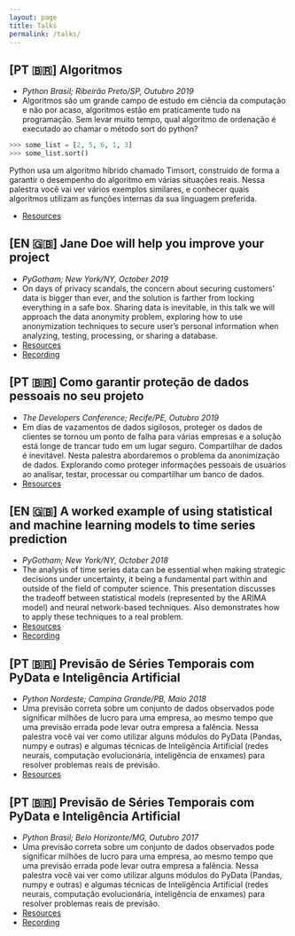 ```yaml
---
layout: page
title: Talks
permalink: /talks/
---
```


## [PT 🇧🇷] Algoritmos
- _Python Brasil; Ribeirão Preto/SP, Outubro 2019_
- Algoritmos são um grande campo de estudo em ciência da computação e não por acaso, algoritmos estão em praticamente tudo na programação. Sem levar muito tempo, qual algoritmo de ordenação é executado ao chamar o método sort do python?
```python
>>> some_list = [2, 5, 6, 1, 3]
>>> some_list.sort()
```
Python usa um algoritmo híbrido chamado Timsort, construido de forma a garantir o desempenho do algoritmo em várias situações reais. Nessa palestra você vai ver vários exemplos similares, e conhecer quais algoritmos utilizam as funções internas da sua linguagem preferida.
- <a href="https://github.com/rsarai/talks/tree/master/%5BPythonBrasil%202019%5D%20Algoritmos" target="_blank">Resources</a>

## [EN 🇬🇧] Jane Doe will help you improve your project
- _PyGotham; New York/NY, October 2019_
- On days of privacy scandals, the concern about securing customers' data is bigger than ever, and the solution is farther from locking everything in a safe box. Sharing data is inevitable, in this talk we will approach the data anonymity problem, exploring how to use anonymization techniques to secure user’s personal information when analyzing, testing, processing, or sharing a database.
- <a href="https://github.com/rsarai/talks/tree/master/%5BPyGotham%202019%5D%20Jane%20Doe%20will%20help%20you%20improve%20your%20project" target="_blank">Resources</a>
- <a href="https://www.youtube.com/watch?v=5pqUjJelIcU&feature" target="_blank">Recording</a>

## [PT 🇧🇷] Como garantir proteção de dados pessoais no seu projeto
- _The Developers Conference; Recife/PE, Outubro 2019_
- Em dias de vazamentos de dados sigilosos, proteger os dados de clientes se tornou um ponto de falha para várias empresas e a solução está longe de trancar tudo em um lugar seguro. Compartilhar de dados é inevitável. Nesta palestra abordaremos o problema da anonimização de dados. Explorando como proteger informações pessoais de usuários ao analisar, testar, processar ou compartilhar um banco de dados.
- <a href="https://github.com/rsarai/talks/tree/master/%5BTDC%20Recife%202019%5D%20Como%20garantir%20prote%C3%A7%C3%A3o%20de%20dados%20pessoais%20no%20seu%20projeto" target="_blank">Resources</a>

## [EN 🇬🇧] A worked example of using statistical and machine learning models to time series prediction
- _PyGotham; New York/NY, October 2018_
- The analysis of time series data can be essential when making strategic decisions under uncertainty, it being a fundamental part within and outside of the field of computer science. This presentation discusses the tradeoff between statistical models (represented by the ARIMA model) and neural network-based techniques. Also demonstrates how to apply these techniques to a real problem.
- <a href="https://github.com/rsarai/talks/tree/master/%5BPyGotham%202018%5D%20A%20worked%20example%20of%20using%20statistical%20and%20machine%20learning%20models%20to%20time%20series%20prediction" target="_blank">Resources</a>
- <a href="https://www.youtube.com/watch?v=B3jKuoRZxhk&t" target="_blank">Recording</a>

## [PT 🇧🇷] Previsão de Séries Temporais com PyData e Inteligência Artificial
- _Python Nordeste; Campina Grande/PB, Maio 2018_
- Uma previsão correta sobre um conjunto de dados observados pode significar milhões de lucro para uma empresa, ao mesmo tempo que uma previsão errada pode levar outra empresa a falência. Nessa palestra você vai ver como utilizar alguns módulos do PyData (Pandas, numpy e outras) e algumas técnicas de Inteligência Artificial (redes neurais, computação evolucionária, inteligência de enxames) para resolver problemas reais de previsão.
- <a href="https://github.com/rsarai/talks/tree/master/%5BPythonNordeste%202018%5D%20Previs%C3%A3o%20de%20s%C3%A9ries%20temporais%20com%20PyData%20e%20Intelig%C3%AAncia%20Artificial" target="_blank">Resources</a>

## [PT 🇧🇷] Previsão de Séries Temporais com PyData e Inteligência Artificial
- _Python Brasil; Belo Horizonte/MG, Outubro 2017_
- Uma previsão correta sobre um conjunto de dados observados pode significar milhões de lucro para uma empresa, ao mesmo tempo que uma previsão errada pode levar outra empresa a falência. Nessa palestra você vai ver como utilizar alguns módulos do PyData (Pandas, numpy e outras) e algumas técnicas de Inteligência Artificial (redes neurais, computação evolucionária, inteligência de enxames) para resolver problemas reais de previsão.
- <a href="https://github.com/rsarai/talks/tree/master/%5BPythonBrasil%202017%5D%20Previsao%20de%20Series%20Temporais%20com%20PyData%20e%20Inteligencia%20Artificial" target="_blank">Resources</a>
- <a href="https://www.youtube.com/watch?v=4A9KxiKlM5w" target="_blank">Recording</a>
